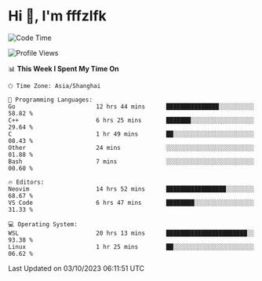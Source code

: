 # Hi 👋, I'm fffzlfk

<!--START_SECTION:waka-->
![Code Time](http://img.shields.io/badge/Code%20Time-467%20hrs%2035%20mins-blue)

![Profile Views](http://img.shields.io/badge/Profile%20Views-0-blue)

📊 **This Week I Spent My Time On** 

```text
🕑︎ Time Zone: Asia/Shanghai

💬 Programming Languages: 
Go                       12 hrs 44 mins      ███████████████░░░░░░░░░░   58.82 % 
C++                      6 hrs 25 mins       ███████░░░░░░░░░░░░░░░░░░   29.64 % 
C                        1 hr 49 mins        ██░░░░░░░░░░░░░░░░░░░░░░░   08.43 % 
Other                    24 mins             ░░░░░░░░░░░░░░░░░░░░░░░░░   01.88 % 
Bash                     7 mins              ░░░░░░░░░░░░░░░░░░░░░░░░░   00.60 % 

🔥 Editors: 
Neovim                   14 hrs 52 mins      █████████████████░░░░░░░░   68.67 % 
VS Code                  6 hrs 47 mins       ████████░░░░░░░░░░░░░░░░░   31.33 % 

💻 Operating System: 
WSL                      20 hrs 13 mins      ███████████████████████░░   93.38 % 
Linux                    1 hr 25 mins        ██░░░░░░░░░░░░░░░░░░░░░░░   06.62 % 
```


 Last Updated on 03/10/2023 06:11:51 UTC
<!--END_SECTION:waka-->
